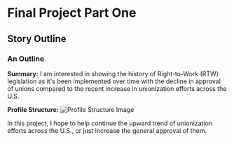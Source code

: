 # Final Project Part One

## Story Outline

### An Outline

**Summary:** I am interested in showing the history of Right-to-Work (RTW) legislation as it's been implemented over time with the decline in approval of unions compared to the recent increase in unionization efforts across the U.S.

**Profile Structure:** 
![Profile Structure Image](https://ci3.googleusercontent.com/mail-img-att/AFCqZUQnJM3uGSnlqqdliTJ6xyFp9XfczqAu3TLEFC03YZ4taSEsVk2WvYOiM77ecIV7S5t2HxB4MqmFT3jqK90zpUKPhRakW8sg3izN78zcuI3WAJ05KDAxrlLZvqEA1rk3F2pIcEskQdWUjY68OxWFno-SAjuzavYAJGzEGAZWxXh9JBrGOYksCGDoD_MBzo3IQdJWDSuQC-akBWltoyt6bQ6c_CVcxjgyn-jnxe66PY8Qdho1JUHWzkVuBsV0EW-_ZEpH9zyOdD29BjfPaZmW_yQicsJeNVq6RrjXzlkTrisNLPNBn_M-CMoHy82zYYuNfgJuBHcU4_BlVFlj8_w6CCfOVhBeIxuxe80faXKxL1NykddIlbClUg9fS4fv2TYVUaK2O7_W8597-gJf5M28xXkdXZC-TVdVUyzEO-pm2tmfGZykaP8kavsalnbgCdkotkvX42cAkYhY9Mc6JPoZm6pxMy4CrFZ67ZUvmH5ec5CK8PZso-auRviyo5_onO4rMQdkOJr12VilaYpJxkhUlCiqJNCGjcSz16jAIJIo0Gc1kPMjzoqhhIWO02kR4vBj-VL6ogS14t9v7kijzsSGeVgZWoLvCO3HXGtT9idzHT_eoN-3dpGJS3zKKWM3I1rESqAnCusiqmS4ljJsID953zFtkOY5D_iHzJIDExv5o8GGpSnKdo4aXZXM6d4t-dQZWUfdVQRSNKWGvwG4gCFJh5JqBYNGQqu2t-nPHkvPSe3haCgUQQ60DPGGSXzcrttcLS2MjJGYtd2TmST_DRJ7QntOp8Q5mwS8Kh7cvIELKqVFXmKH7dk-DIkWH76c6fW4V8iC5qOMUbz10EDwrB7VUimCV7nT4DmNfnzojxdBkpmS_TBtFWvDC4PusY65az5TDKP8LiQPUoaQ0qhCW32Jl-GN3lr9RlpXRwe2YKMyik28v-9c26Tez6XHCQdurWNmEB12ZbD-NKvWabzrdiRgGd-86U-JetspQF9KBEbIGtX_S6YVuBY0ZjRhqXvRV9Bx3-w=s0-l75-ft)

In this project, I hope to help continue the upward trend of unionization efforts across the U.S., or just increase the general approval of them.


